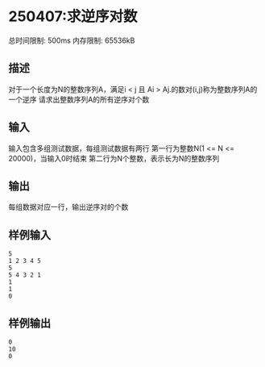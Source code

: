 # 250407:求逆序对数
总时间限制: 500ms 内存限制: 65536kB
## 描述
对于一个长度为N的整数序列A，满足i < j 且 Ai > Aj.的数对(i,j)称为整数序列A的一个逆序
请求出整数序列A的所有逆序对个数
## 输入
输入包含多组测试数据，每组测试数据有两行
第一行为整数N(1 <= N <= 20000)，当输入0时结束
第二行为N个整数，表示长为N的整数序列
## 输出
每组数据对应一行，输出逆序对的个数
## 样例输入
```
5
1 2 3 4 5
5
5 4 3 2 1
1
1
0
```
## 样例输出
```
0
10
0
```
